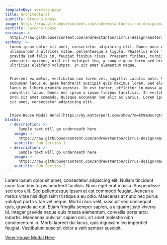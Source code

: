 ```yaml
---
templateKey: service-page
title: Architectural
subtitle: Bryce's House
image: https://raw.githubusercontent.com/andrewstanton/cirrus-design/master/src/img/content/architectural/house-10.jpg
sectitle: Jared's House
secimage: >-
  https://raw.githubusercontent.com/andrewstanton/cirrus-design/master/src/img/content/architectural/arch-3.jpg
secbody: >-
  Lorem ipsum dolor sit amet, consectetur adipiscing elit. Donec nunc urna,
  ullamcorper a ultrices vitae, pellentesque a ligula. Phasellus eros felis,
  gravida sed felis in, feugiat finibus risus. Praesent finibus, turpis vitae
  venenatis maximus, nisl est volutpat leo, a congue quam lorem sed eros. In
  ultricies eleifend volutpat. In sit amet elementum neque. 


  Praesent ex metus, vestibulum non lorem vel, sagittis iaculis ante. Vestibulum
  accumsan lacus eu quam hendrerit suscipit quis maximus lorem. Sed eleifend
  lacus eu libero gravida egestas. In est tortor, efficitur in massa ac, varius
  convallis lacus. Donec non ipsum a ipsum finibus facilisis. In vestibulum vel
  arcu sit amet commodo. Quisque accumsan non elit ac varius. Lorem ipsum dolor
  sit amet, consectetur adipiscing elit.


  [View House Modal Here](https://my.matterport.com/show/?m=kX9mUocrqtv)
blocks:
  - description: >-
      Sample text will go underneath here
    image: >-
      https://raw.githubusercontent.com/andrewstanton/cirrus-design/master/src/img/content/architectural/arch-5.jpg
    subtitle: Sub Section 1
  - description: >-
      Sample text will go underneath here
    image: >-
      https://raw.githubusercontent.com/andrewstanton/cirrus-design/master/src/img/content/architectural/house-5.jpg
    subtitle: Sub Section 2
---
```


Lorem ipsum dolor sit amet, consectetur adipiscing elit. Nullam tincidunt nunc faucibus turpis hendrerit facilisis. Nunc eget erat massa. Suspendisse sed eros elit. Sed pellentesque ipsum at est commodo feugiat. Aenean a metus vitae nisi dignissim tristique a eu odio. Maecenas at nunc nec purus volutpat porta vitae vel neque. Morbi risus velit, suscipit sed consequat quis, gravida ac dui. Etiam fringilla semper sapien, a aliquam justo viverra id. Integer gravida neque quis massa elementum, convallis porta arcu lobortis. Maecenas pulvinar sapien orci, sit amet molestie nibh condimentum in. Morbi laoreet dui lacus, quis dignissim leo imperdiet feugiat. Vestibulum suscipit dolor a velit semper suscipit.

[View House Modal Here](https://my.matterport.com/show/?m=jCDhVaHN28p)
